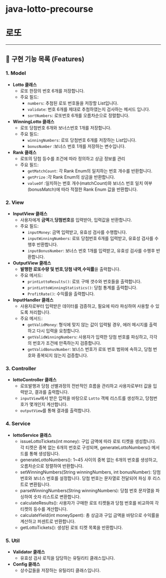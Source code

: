 # java-lotto-precourse

# 로또

---

## 📝 구현 기능 목록 (Features)

### 1. Model

- **Lotto 클래스**
    - 로또 한장의 번호 6개를 저장합니다.
    - 주요 필드:
        - `numbers`: 추첨된 로또 번호들을 저장할 List입니다.
        - `validate`: 번호 6개를 제대로 추첨하였는지 검사하는 메서드 입니다.
        - `sortNumbers`: 로또번호 6개를 오름차순으로 정렬합니다.
- **WinningLotto 클래스**
    - 로또 당첨번호 6개와 보너스번호 1개를 저장합니다.
    - 주요 필드:
        - `winningNumbers`: 로또 당첨번호 6개를 저장하는 List입니다.
        - `bonusNumber` :보너스 번호 1개를 저장하는 변수입니다.
- **Rank 클래스**
    - 로또의 당첨 등수를 조건에 따라 정의하고 상금 정보를 관리
    - 주요 필드:
        - `getMatchCount`: 각 Rank Enum의 일치하는 번호 개수를 반환합니다.
        - `getPrize` :각 Rank Enum의 상금을 반환합니다.
        - `valueOf` :일치하는 번호 개수(matchCount)와 보너스 번호 일치 여부(bonusMatch)에 따라 적절한 Rank Enum 값을 반환합니다.

### 2. View

- **InputView 클래스**
    - 사용자에게 **금액**과,**당첨번호**를 입력받아, 입력값을 반환합니다.
    - 주요 필드:
        - `inputMoney`: 금액 입력받고, 유효성 검사를 수행합니다.
        - `inputWinningNumbers`: 로또 당첨번호 6개를 입력받고, 유효성 검사를 수행후 반환합니다.
        - `inputBonusNumber`: 보너스 번호 1개를 입력받고, 유효성 검사를 수행후 반환합니다.
- **OutputView 클래스**
    - **발행한 로또수량 및 번호**,**당첨 내역**,**수익률**을 출력합니다.
    - 주요 메서드:
        - `printLottoResults()`: 로또 구매 갯수와 번호들을 출력합니다.
        - `printLottoWinningStatistics()`: 당첨 통계를 출력합니다.
        - `ProfitRate()`: 수익률을 출력합니다.
- **InputHandler 클래스**
    - 사용자로부터 입력받은 데이터를 검증하고, 필요에 따라 파싱하여 사용할 수 있도록 처리합니다.
    - 주요 메서드:
        - `getValidMoney`: 형식에 맞지 않는 값이 입력될 경우, 에러 메시지를 출력하고 다시 입력을 요청합니다.
        - `getValidWinningNumbers`: 사용자가 입력한 당첨 번호를 파싱하고, 각각의 번호가 조건에 만족하는지 검증합니다.
        - `getValidBonusNumber`: 보너스 번호가 로또 번호 범위에 속하고, 당첨 번호와 중복되지 않는지 검증합니다.

### 3. Controller

- **lottoController 클래스**
    - 로또발행과 당첨 선별과정의 전반적인 흐름을 관리하고 사용자로부터 값을 입력받고, 결과를 출력합니다.
    - `inputView`에서 받은 입력을 바탕으로 `Lotto` 객체 리스트를 생성하고, 당첨번호가 몇개인지 계산합니다.
    - `outputView`를 통해 결과를 출력합니다.

### 4. Service

- **lottoService 클래스**
    - issueLottoTickets(int money): 구입 금액에 따라 로또 티켓을 생성합니다. 각 티켓은 중복 없는 6개의 번호로 구성되며, generateLottoNumbers() 메서드를 통해
      생성됩니다.
    - generateLottoNumbers(): 1~45 사이의 중복 없는 6개의 번호를 생성하고, 오름차순으로 정렬하여 반환합니다.
    - setWinningNumbers(String winningNumbers, int bonusNumber): 당첨 번호와 보너스 번호를 설정합니다. 당첨 번호는 문자열로 전달되어 파싱 후 리스트로 변환됩니다.
    - parseWinningNumbers(String winningNumbers): 당첨 번호 문자열을 파싱하여 숫자 리스트로 변환합니다.
    - calculateResults(): 사용자가 구매한 로또 티켓들과 당첨 번호를 비교하여 각 티켓의 등수를 계산합니다.
    - calculateYield(int moneySpent): 총 상금과 구입 금액을 바탕으로 수익률을 계산하고 퍼센트로 반환합니다.
    - getLottoTickets(): 생성된 로또 티켓 목록을 반환합니다.

### 5. Util

- **Validator 클래스**
    - 유효성 검사 로직을 담당하는 유틸리티 클래스입니다.
- **Config 클래스**
    - 상수값들을 저장하는 유틸리티 클래스입니다. 